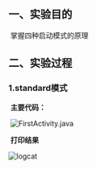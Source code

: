 ## 一、实验目的

​		掌握四种启动模式的原理



## 二、实验过程

###         1.standard模式

​			**主要代码：**

​	![FirstActivity.java](https://github.com/Yasiare/2018118137_Android/tree/Homework/Lab2/image/01.png)

​		  **打印结果**

   ![logcat](https://github.com/Yasiare/2018118137_Android/tree/Homework/Lab2/image/02.png)




